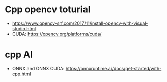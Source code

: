# Cpp opencv toturial
- https://www.opencv-srf.com/2017/11/install-opencv-with-visual-studio.html
- CUDA: https://opencv.org/platforms/cuda/

# cpp AI
- ONNX and ONNX CUDA: https://onnxruntime.ai/docs/get-started/with-cpp.html
